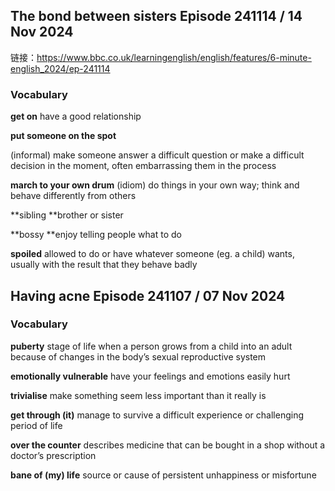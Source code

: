 ## **The bond between sisters Episode 241114** / 14 Nov 2024

链接：https://www.bbc.co.uk/learningenglish/english/features/6-minute-english_2024/ep-241114

### Vocabulary

**get on**
have a good relationship

**put someone on the spot**

(informal) make someone answer a difficult question or make a difficult decision in the moment, often embarrassing them in the process

**march to your own drum**
(idiom) do things in your own way; think and behave differently from others

**sibling
**brother or sister

**bossy
**enjoy telling people what to do

**spoiled**
allowed to do or have whatever someone (eg. a child) wants, usually with the result that they behave badly

## Having acne **Episode 241107** / 07 Nov 2024

### Vocabulary

**puberty**
stage of life when a person grows from a child into an adult because of changes in the body’s sexual reproductive system

**emotionally vulnerable**
have your feelings and emotions easily hurt

**trivialise**
make something seem less important than it really is

**get through (it)**
manage to survive a difficult experience or challenging period of life

**over the counter**
describes medicine that can be bought in a shop without a doctor’s prescription

**bane of (my) life**
source or cause of persistent unhappiness or misfortune